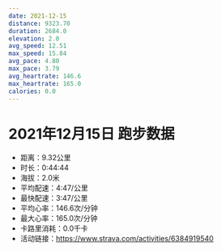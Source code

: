 ```yaml
---
date: 2021-12-15
distance: 9323.70
duration: 2684.0
elevation: 2.0
avg_speed: 12.51
max_speed: 15.84
avg_pace: 4.80
max_pace: 3.79
avg_heartrate: 146.6
max_heartrate: 165.0
calories: 0.0
---
```


# 2021年12月15日 跑步数据

- 距离：9.32公里
- 时长：0:44:44
- 海拔：2.0米
- 平均配速：4:47/公里
- 最快配速：3:47/公里
- 平均心率：146.6次/分钟
- 最大心率：165.0次/分钟
- 卡路里消耗：0.0千卡
- 活动链接：https://www.strava.com/activities/6384919540
